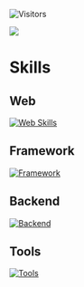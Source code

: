 ![Visitors](https://api.visitorbadge.io/api/visitors?path=ckaznable&countColor=%23ff8a65)

![](https://github-readme-stats.vercel.app/api/top-langs/?username=ckaznable&theme=blue-green)

# Skills

## Web

[![Web Skills](https://skillicons.dev/icons?i=html,css,js,ts,pug,sass)](https://skillicons.dev)

## Framework

[![Framework](https://skillicons.dev/icons?i=react,vue,vite,electron)](https://skillicons.dev)

## Backend

[![Backend](https://skillicons.dev/icons?i=nodejs,deno,php,py,rust)](https://skillicons.dev)

## Tools

[![Tools](https://skillicons.dev/icons?i=docker,git,github,gitlab,linux,vscode)](https://skillicons.dev)

